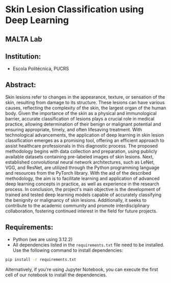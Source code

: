 # Skin Lesion Classification using Deep Learning

## MALTA Lab

## Institution:
- Escola Politécnica, PUCRS

## Abstract:
Skin lesions refer to changes in the appearance, texture, or sensation of the skin, resulting from damage to its structure. These lesions can have various causes, reflecting the complexity of the skin, the largest organ of the human body. Given the importance of the skin as a physical and immunological barrier, accurate classification of lesions plays a crucial role in medical practice, allowing determination of their benign or malignant potential and ensuring appropriate, timely, and often lifesaving treatment. With technological advancements, the application of deep learning in skin lesion classification emerges as a promising tool, offering an efficient approach to assist healthcare professionals in this diagnostic process. The proposed methodology begins with data collection and preparation, using publicly available datasets containing pre-labeled images of skin lesions. Next, established convolutional neural network architectures, such as LeNet, VGG, and ResNet, are utilized through the Python programming language and resources from the PyTorch library. With the aid of the described methodology, the aim is to facilitate learning and application of advanced deep learning concepts in practice, as well as experience in the research process. In conclusion, the project's main objective is the development of trained and tested deep learning models capable of accurately classifying the benignity or malignancy of skin lesions. Additionally, it seeks to contribute to the academic community and promote interdisciplinary collaboration, fostering continued interest in the field for future projects.

## Requirements:
- Python (we are using 3.12.2)
- All dependencies listed in the `requirements.txt` file need to be installed. Use the following command to install dependencies:
```bash
pip install -r requirements.txt
```

Alternatively, if you're using Jupyter Notebook, you can execute the first cell of our notebook to install the dependencies.
